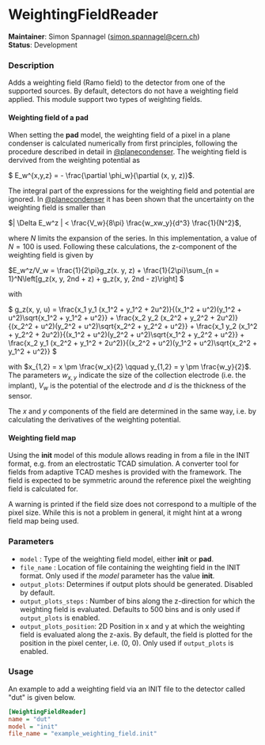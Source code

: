 # WeightingFieldReader
**Maintainer**: Simon Spannagel (<simon.spannagel@cern.ch>)  
**Status**: Development

### Description
Adds a weighting field (Ramo field) to the detector from one of the supported sources. By default, detectors do not have a weighting field applied.
This module support two types of weighting fields.

#### Weighting field of a pad

When setting the **pad** model, the weighting field of a pixel in a plane condenser is calculated numerically from first principles, following the procedure described in detail in [@planecondenser].
The weighting field is dervived from the weighting potential as

$` E_w^{x,y,z} = - \frac{\partial \phi_w}{\partial (x, y, z)}`$.

The integral part of the expressions for the weighting field and potential are ignored.
In [@planecondenser] it has been shown that the uncertainty on the weighting field is smaller than

$`| \Delta E_w^z | < \frac{V_w}{8\pi} \frac{w_xw_y}{d^3} \frac{1}{N^2}`$,

where *N* limits the expansion of the series.
In this implementation, a value of $`N = 100`$ is used.
Following these calculations, the z-component of the weighting field is given by

$`E_w^z/V_w = \frac{1}{2\pi}g_z(x. y, z) + \frac{1}{2\pi}\sum_{n = 1}^N\left[g_z(x, y, 2nd + z) + g_z(x, y, 2nd - z)\right] `$

with

$` g_z(x, y, u) = \frac{x_1 y_1 (x_1^2 + y_1^2 + 2u^2)}{(x_1^2 + u^2)(y_1^2 + u^2)\sqrt{x_1^2 + y_1^2 + u^2}} + \frac{x_2 y_2 (x_2^2 + y_2^2 + 2u^2)}{(x_2^2 + u^2)(y_2^2 + u^2)\sqrt{x_2^2 + y_2^2 + u^2}} + \frac{x_1 y_2 (x_1^2 + y_2^2 + 2u^2)}{(x_1^2 + u^2)(y_2^2 + u^2)\sqrt{x_1^2 + y_2^2 + u^2}} + \frac{x_2 y_1 (x_2^2 + y_1^2 + 2u^2)}{(x_2^2 + u^2)(y_1^2 + u^2)\sqrt{x_2^2 + y_1^2 + u^2}} `$

with $`x_{1,2} = x \pm \frac{w_x}{2} \qquad y_{1,2} = y \pm \frac{w_y}{2}`$. The parameters $`w_{x,y}`$ indicate the size of the collection electrode (i.e. the implant), $`V_w`$ is the potential of the electrode and *d* is the thickness of the sensor.

The *x* and *y* components of the field are determined in the same way, i.e. by calculating the derivatives of the weighting potential.

#### Weighting field map

Using the **init** model of this module allows reading in from a file in the INIT format, e.g. from an electrostatic TCAD simulation.
A converter tool for fields from adaptive TCAD meshes is provided with the framework.
The field is expected to be symmetric around the reference pixel the weighting field is calculated for.

A warning is printed if the field size does not correspond to a multiple of the pixel size.
While this is not a problem in general, it might hint at a wrong field map being used.


### Parameters
* `model` : Type of the weighting field model, either **init** or **pad**.
* `file_name` : Location of file containing the weighting field in the INIT format. Only used if the *model* parameter has the value **init**.
* `output_plots`:  Determines if output plots should be generated. Disabled by default.
* `output_plots_steps` : Number of bins along the z-direction for which the weighting field is evaluated. Defaults to 500 bins and is only used if `output_plots` is enabled.
* `output_plots_position`: 2D Position in x and y at which the weighting field is evaluated along the z-axis. By default, the field is plotted for the position in the pixel center, i.e. (0, 0). Only used if `output_plots` is enabled.

### Usage
An example to add a weighting field via an INIT file to the detector called "dut" is given below.

```ini
[WeightingFieldReader]
name = "dut"
model = "init"
file_name = "example_weighting_field.init"
```

[@planecondenser]: https://doi.org/10.1016/j.nima.2014.08.044
